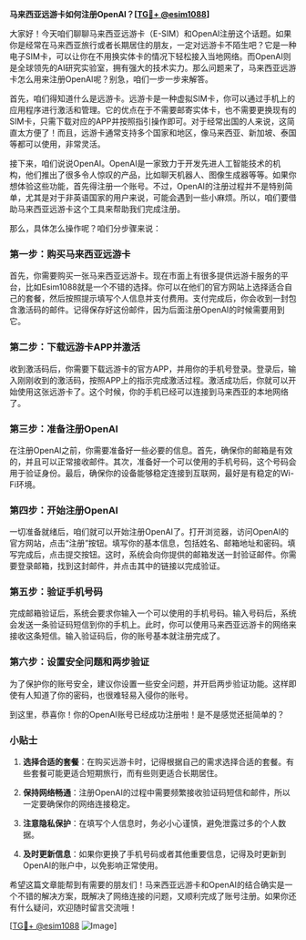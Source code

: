 **马来西亚远游卡如何注册OpenAI？[[TG💪+ @esim1088](https://t.me/s/esim1088)]**

大家好！今天咱们聊聊马来西亚远游卡（E-SIM）和OpenAI注册这个话题。如果你是经常在马来西亚旅行或者长期居住的朋友，一定对远游卡不陌生吧？它是一种电子SIM卡，可以让你在不用换实体卡的情况下轻松接入当地网络。而OpenAI则是全球领先的AI研究实验室，拥有强大的技术实力。那么问题来了，马来西亚远游卡怎么用来注册OpenAI呢？别急，咱们一步一步来解答。

首先，咱们得知道什么是远游卡。远游卡是一种虚拟SIM卡，你可以通过手机上的应用程序进行激活和管理。它的优点在于不需要邮寄实体卡，也不需要更换现有的SIM卡，只需下载对应的APP并按照指引操作即可。对于经常出国的人来说，这简直太方便了！而且，远游卡通常支持多个国家和地区，像马来西亚、新加坡、泰国等都可以使用，非常灵活。

接下来，咱们说说OpenAI。OpenAI是一家致力于开发先进人工智能技术的机构，他们推出了很多令人惊叹的产品，比如聊天机器人、图像生成器等等。如果你想体验这些功能，首先得注册一个账号。不过，OpenAI的注册过程并不是特别简单，尤其是对于非英语国家的用户来说，可能会遇到一些小麻烦。所以，咱们要借助马来西亚远游卡这个工具来帮助我们完成注册。

那么，具体怎么操作呢？咱们分步骤来说：

### 第一步：购买马来西亚远游卡

首先，你需要购买一张马来西亚远游卡。现在市面上有很多提供远游卡服务的平台，比如Esim1088就是一个不错的选择。你可以在他们的官方网站上选择适合自己的套餐，然后按照提示填写个人信息并支付费用。支付完成后，你会收到一封包含激活码的邮件。记得保存好这份邮件，因为后面注册OpenAI的时候需要用到它。

### 第二步：下载远游卡APP并激活

收到激活码后，你需要下载远游卡的官方APP，并用你的手机号登录。登录后，输入刚刚收到的激活码，按照APP上的指示完成激活过程。激活成功后，你就可以开始使用这张远游卡了。这个时候，你的手机已经可以连接到马来西亚的本地网络了。

### 第三步：准备注册OpenAI

在注册OpenAI之前，你需要准备好一些必要的信息。首先，确保你的邮箱是有效的，并且可以正常接收邮件。其次，准备好一个可以使用的手机号码，这个号码会用于验证身份。最后，确保你的设备能够稳定连接到互联网，最好是有稳定的Wi-Fi环境。

### 第四步：开始注册OpenAI

一切准备就绪后，咱们就可以开始注册OpenAI了。打开浏览器，访问OpenAI的官方网站，点击“注册”按钮。填写你的基本信息，包括姓名、邮箱地址和密码。填写完成后，点击提交按钮。这时，系统会向你提供的邮箱发送一封验证邮件。你需要登录邮箱，找到这封邮件，并点击其中的链接以完成验证。

### 第五步：验证手机号码

完成邮箱验证后，系统会要求你输入一个可以使用的手机号码。输入号码后，系统会发送一条验证码短信到你的手机上。此时，你可以使用马来西亚远游卡的网络来接收这条短信。输入验证码后，你的账号基本就注册完成了。

### 第六步：设置安全问题和两步验证

为了保护你的账号安全，建议你设置一些安全问题，并开启两步验证功能。这样即使有人知道了你的密码，也很难轻易入侵你的账号。

到这里，恭喜你！你的OpenAI账号已经成功注册啦！是不是感觉还挺简单的？

### 小贴士

1. **选择合适的套餐**：在购买远游卡时，记得根据自己的需求选择合适的套餐。有些套餐可能更适合短期旅行，而有些则更适合长期居住。
   
2. **保持网络畅通**：注册OpenAI的过程中需要频繁接收验证码短信和邮件，所以一定要确保你的网络连接稳定。

3. **注意隐私保护**：在填写个人信息时，务必小心谨慎，避免泄露过多的个人数据。

4. **及时更新信息**：如果你更换了手机号码或者其他重要信息，记得及时更新到OpenAI的账户中，以免影响正常使用。

希望这篇文章能帮到有需要的朋友们！马来西亚远游卡和OpenAI的结合确实是一个不错的解决方案，既解决了网络连接的问题，又顺利完成了账号注册。如果你还有什么疑问，欢迎随时留言交流哦！

[[TG💪+ @esim1088](https://t.me/s/esim1088) ![Image](https://i.postimg.cc/4NQfJmqS/Snipaste-2025-05-13-00-14-12.png)]